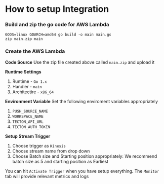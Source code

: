 # How to setup Integration

### Build and zip the go code for AWS Lambda
```
GOOS=linux GOARCH=amd64 go build -o main main.go
zip main.zip main
```

### Create the AWS Lambda
**Code Source**
Use the zip file created above called `main.zip` and upload it

**Runtime Settings**
1. Runtime - `Go 1.x`
2. Handler - `main`
3. Architectire - `x86_64`

**Environment Variable**
Set the following enviroment variables appropriately
1. `PUSH_SOURCE_NAME`
2. `WORKSPACE_NAME`
3. `TECTON_API_URL`
4. `TECTON_AUTH_TOKEN`


**Setup Stream Trigger**
1. Choose trigger as `Kinesis`
2. Choose stream name from drop down
3. Choose Batch size and Starting position appropriately: We recommend batch size as 5 and starting position as Earliest

You can hit `Activate Trigger` when you have setup everything. The `Monitor` tab will provide relevant metrics and logs
